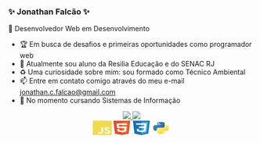 ### :sparkles: Jonathan Falcão :sparkles:

<!--
**jonathanfalcao/jonathanfalcao** is a ✨ _special_ ✨ repository because its `README.md` (this file) appears on your GitHub profile.
-->

:seedling: Desenvolvedor Web em Desenvolvimento
- :trophy: Em busca de desafios e primeiras oportunidades como programador web
- :dart: Atualmente sou aluno da Resilia Educação e do SENAC RJ
- :recycle: Uma curiosidade sobre mim: sou formado como Técnico Ambiental
- :mailbox: Entre em contato comigo através do meu e-mail jonathan.c.falcao@gmail.com
- :rocket: No momento cursando Sistemas de Informação

<!-- Template inspirado no perfil de Rafaela Ballerini -->
<!-- https://github.com/rafaballerini -->

<div align="center">
  <a href=https://github.com/jonathanfalcao />
  <img height="150em" src="https://github-readme-stats.vercel.app/api?username=jonathanfalcao&show_icons=true&theme=flag-india&include_all_commits=true&count_private=true"/>
  <img height="150em" src="https://github-readme-stats.vercel.app/api/top-langs/?username=jonathanfalcao&layout=compact&langs_count=7&theme=flag-india"/>
</div>
<div style="display: flex; align-items: center; justify-content: center;"><br>
  <img align="center" alt="Jonathan-JavaScript" height="30" width="40" src="https://raw.githubusercontent.com/devicons/devicon/master/icons/javascript/javascript-plain.svg">
  <img align="center" alt="Jonathan-HTML" height="30" width="40" src="https://raw.githubusercontent.com/devicons/devicon/master/icons/html5/html5-original.svg">
  <img align="center" alt="Jonathan-CSS" height="30" width="40" src="https://raw.githubusercontent.com/devicons/devicon/master/icons/css3/css3-original.svg">
  <img align="center" alt="Jonathan-Python" height="30" width="40" src="https://raw.githubusercontent.com/devicons/devicon/master/icons/python/python-original.svg">
</div>
  
  ##
